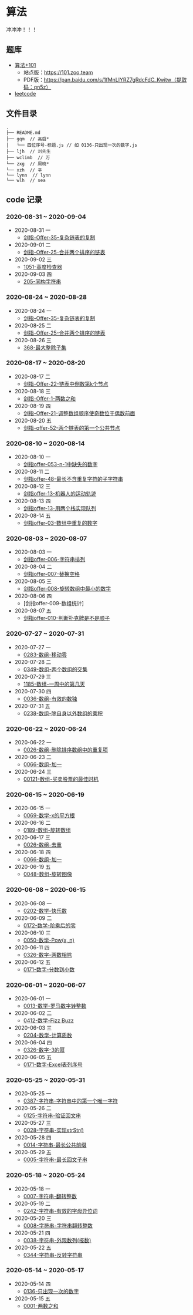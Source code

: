 # 算法

冲冲冲！！！

## 题库

* [算法+101](https://101.zoo.team/)
  * 站点版：https://101.zoo.team
  * PDF版：https://pan.baidu.com/s/1fMnLlYRZ7gRdcFdC_Kwitw（提取码：qn5z）
* [leetcode](https://leetcode-cn.com/problemset/all/)

## 文件目录

```pre
.
├── README.md
├── gqm  // 高启*
│   └── 四位序号-标题.js // 如 0136-只出现一次的数字.js
├── ljh  // 刘先生
├── wclimb  // 万
└── zxg  // 周晓*
└── xzh  // 辛
└── lynn  // lynn
└── wlh  // sea
```

## code 记录

### 2020-08-31 ~ 2020-09-04
* 2020-08-31 一
  * [剑指-Offer-35-复杂链表的复制](https://leetcode-cn.com/problems/fu-za-lian-biao-de-fu-zhi-lcof/)
* 2020-09-01 二
  * [剑指-Offer-25-合并两个排序的链表](https://leetcode-cn.com/problems/he-bing-liang-ge-pai-xu-de-lian-biao-lcof/)
* 2020-09-02 三
  * [1051-高度检查器](https://leetcode-cn.com/problems/height-checker/)
* 2020-09-03 四
  * [205-同构字符串](https://leetcode-cn.com/problems/isomorphic-strings/)

### 2020-08-24 ~ 2020-08-28
* 2020-08-24 一
  * [剑指-Offer-35-复杂链表的复制](https://leetcode-cn.com/problems/fu-za-lian-biao-de-fu-zhi-lcof/)
* 2020-08-25 二
  * [剑指-Offer-25-合并两个排序的链表](https://leetcode-cn.com/problems/he-bing-liang-ge-pai-xu-de-lian-biao-lcof/)
* 2020-08-26 三
  * [368-最大整除子集](https://leetcode-cn.com/problems/largest-divisible-subset/)

### 2020-08-17 ~ 2020-08-20
* 2020-08-17 二
  * [剑指-Offer-22-链表中倒数第k个节点](https://leetcode-cn.com/problems/lian-biao-zhong-dao-shu-di-kge-jie-dian-lcof/)
* 2020-08-18 三
  * [剑指-Offer-1-两数之和](https://leetcode-cn.com/problems/two-sum/)
* 2020-08-19 四
  * [剑指-Offer-21-调整数组顺序使奇数位于偶数前面](https://leetcode-cn.com/problems/diao-zheng-shu-zu-shun-xu-shi-qi-shu-wei-yu-ou-shu-qian-mian-lcof/submissions/)
* 2020-08-20 五
  * [剑指-offer-52-两个链表的第一个公共节点](https://leetcode-cn.com/problems/liang-ge-lian-biao-de-di-yi-ge-gong-gong-jie-dian-lcof/)


### 2020-08-10 ~ 2020-08-14
* 2020-08-10 一
  * [剑指offer-053-n-1中缺失的数字](https://leetcode-cn.com/problems/que-shi-de-shu-zi-lcof/)
* 2020-08-11 二
  * [剑指offer-48-最长不含重复字符的子字符串](https://leetcode-cn.com/problems/zui-chang-bu-han-zhong-fu-zi-fu-de-zi-zi-fu-chuan-lcof/)
* 2020-08-12 三
  * [剑指offer-13-机器人的运动轨迹](https://leetcode-cn.com/problems/ji-qi-ren-de-yun-dong-fan-wei-lcof/)
* 2020-08-13 四
  * [剑指offer-13-用两个栈实现队列](https://leetcode-cn.com/problems/yong-liang-ge-zhan-shi-xian-dui-lie-lcof/)
* 2020-08-14 五
  * [剑指offer-03-数组中重复的数字](https://leetcode-cn.com/problems/yong-liang-ge-zhan-shi-xian-dui-lie-lcof/)

### 2020-08-03 ~ 2020-08-07

* 2020-08-03 一
  * [剑指offer-006-字符串排列](https://leetcode-cn.com/problems/zi-fu-chuan-de-pai-lie-lcof/)
* 2020-08-04 二
  * [剑指offer-007-替换空格](https://leetcode-cn.com/problems/ti-huan-kong-ge-lcof/)
* 2020-08-05 三  
  * [剑指offer-008-旋转数组中最小的数字](https://leetcode-cn.com/problems/xuan-zhuan-shu-zu-de-zui-xiao-shu-zi-lcof/)
* 2020-08-06 四 
  * [剑指offer-009-数组统计]
* 2020-08-07 五  
  * [剑指offer-010-判断扑克牌是不是顺子](https://leetcode-cn.com/problems/bu-ke-pai-zhong-de-shun-zi-lcof/)
  
### 2020-07-27 ~ 2020-07-31

* 2020-07-27 一
  * [0283-数组-移动零](https://leetcode-cn.com/problems/move-zeroes/)
* 2020-07-28 二
  * [0349-数组-两个数组的交集](https://leetcode-cn.com/problems/intersection-of-two-arrays/)
* 2020-07-29 三  
  * [1185-数组-一周中的第几天](https://leetcode-cn.com/problems/day-of-the-week/)
* 2020-07-30 四  
  * [0036-数组-有效的数独](https://leetcode-cn.com/problems/valid-sudoku/)
* 2020-07-31 五  
  * [0238-数组-除自身以外数组的乘积](https://leetcode-cn.com/problems/product-of-array-except-self/)

### 2020-06-22 ~  2020-06-24

* 2020-06-22 一
  * [0026-数组-删除排序数组中的重复项](https://leetcode-cn.com/problems/remove-duplicates-from-sorted-array/)
* 2020-06-23 二
  * [0066-数组-加一](https://leetcode-cn.com/problems/plus-one/)
* 2020-06-24 三  
  * [00121-数组-买卖股票的最佳时机](https://leetcode-cn.com/problems/best-time-to-buy-and-sell-stock/)


### 2020-06-15 ~  2020-06-19

* 2020-06-15 一
  * [0069-数学-x的平方根](https://leetcode-cn.com/problems/sqrtx/)
* 2020-06-16 二
  * [0189-数组-旋转数组](https://leetcode-cn.com/problems/rotate-array/)
* 2020-06-17 三  
  * [0026-数组-去重](https://leetcode-cn.com/problems/remove-duplicates-from-sorted-array/)
* 2020-06-18 四
  * [0066-数组-加一](https://leetcode-cn.com/problems/plus-one/)
* 2020-06-19 五
  * [0048-数组-旋转图像](https://leetcode-cn.com/problems/rotate-image/)


### 2020-06-08 ~  2020-06-15

* 2020-06-08 一
  * [0202-数学-快乐数](https://leetcode-cn.com/problems/happy-number/)
* 2020-06-09 二
  * [0172-数学-阶乘后的零](https://leetcode-cn.com/problems/factorial-trailing-zeroes/)
* 2020-06-10 三  
  * [0050-数学-Pow(x, n)](https://leetcode-cn.com/problems/powx-n/)
* 2020-06-11 四
  * [0326-数字-两数相除](https://leetcode-cn.com/problems/divide-two-integers/)
* 2020-06-12 五
  * [0171-数字-分数到小数](https://leetcode-cn.com/problems/fraction-to-recurring-decimal/)

### 2020-06-01 ~  2020-06-07

* 2020-06-01 一
  * [0013-数学-罗马数字转整数](https://leetcode-cn.com/problems/roman-to-integer/)
* 2020-06-02 二
  * [0412-数学-Fizz Buzz](https://leetcode.com/problems/fizz-buzz/)
* 2020-06-03 三  
  * [0204-数学-计算质数](https://leetcode-cn.com/problems/count-primes/)
* 2020-06-04 四
  * [0326-数字-3的幂](https://leetcode-cn.com/problems/power-of-three/)
* 2020-06-05 五
  * [0171-数字-Excel表列序号](https://leetcode-cn.com/problems/excel-sheet-column-number/)

### 2020-05-25 ~  2020-05-31

* 2020-05-25 一
  * [0387-字符串-字符串中的第一个唯一字符](https://leetcode-cn.com/problems/first-unique-character-in-a-string/)
* 2020-05-26 二
  * [0125-字符串-验证回文串](https://leetcode-cn.com/problems/valid-palindrome/)
* 2020-05-27 三  
  * [0028-字符串-实现strStr()](https://leetcode-cn.com/problems/implement-strstr/)
* 2020-05-28 四
  * [0014-字符串-最长公共前缀](https://leetcode-cn.com/problems/longest-common-prefix/)
* 2020-05-29 五
  * [0005-字符串-最长回文子串](https://leetcode-cn.com/problems/longest-palindromic-substring/)


### 2020-05-18 ~  2020-05-24

* 2020-05-18 一
  * [0007-字符串-翻转整数](https://leetcode-cn.com/problems/reverse-integer/)
* 2020-05-19 二
  * [0242-字符串-有效的字母异位词](https://leetcode-cn.com/problems/valid-anagram/)
* 2020-05-20 三  
  * [0008-字符串-字符串翻转整数](https://leetcode-cn.com/problems/string-to-integer-atoi/)
* 2020-05-21 四
  * [0038-字符串-外观数列(报数)](https://leetcode-cn.com/problems/count-and-say/description/)
* 2020-05-22 五
  * [0344-字符串-反转字符串](https://leetcode-cn.com/problems/reverse-string/)

### 2020-05-14 ~  2020-05-17

* 2020-05-14 四
  * [0136-只出现一次的数字](https://leetcode-cn.com/problems/single-number/)
* 2020-05-15 五
  * [0001-两数之和](https://leetcode-cn.com/problems/two-sum/)

